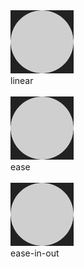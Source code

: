 <img src="loader-linear.gif" title="linear" />
<br />
linear
<br />
<br />


<img src="loader-ease.gif" title="ease" />
<br />
ease
<br />
<br />


<img src="loader-ease-in-out.gif" title="ease" />
<br />
ease-in-out
<br />
<br />
